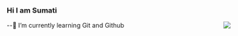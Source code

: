 ### Hi I am Sumati 
<img src="giphy.gif" align=right>




 --🌱 I’m currently learning Git and Github
